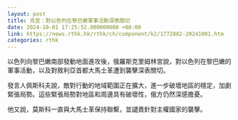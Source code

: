 ```yaml
---
layout: post
title: 克宮：對以色列在黎巴嫩軍事活動深表關切
date: 2024-10-01 17:25:52.000000000 +08:00
link: https://news.rthk.hk/rthk/ch/component/k2/1772882-20241001.htm
categories: rthk
---
```


以色列向黎巴嫩南部發動地面進攻後，俄羅斯克里姆林宮說，對以色列在黎巴嫩的軍事活動，以及對敘利亞首都大馬士革遭到襲擊深表關切。

發言人佩斯科夫說，敵對行動的地域範圍正在擴大，進一步破壞地區的穩定，加劇緊張局勢。這些緊張局勢對地區和周邊具有破壞性，俄方仍然深感擔憂。

他又說，莫斯科一直與大馬士革保持聯繫，並譴責針對主權國家的襲擊。
